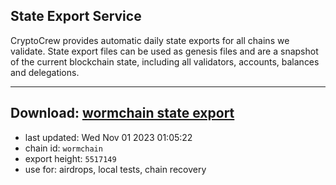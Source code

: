 ## State Export Service
CryptoCrew provides automatic daily state exports for all chains we validate. State export files can be used as genesis files and are a snapshot of the current blockchain state, including all validators, accounts, balances and delegations.

---
**Download: [wormchain state export](https://dl.ccvalidators.com/SERVICE/wormchain/wormchain_export_5517149.json)**
---

- last updated: Wed Nov 01 2023 01:05:22
- chain id: `wormchain`
- export height: `5517149`
- use for: airdrops, local tests, chain recovery
